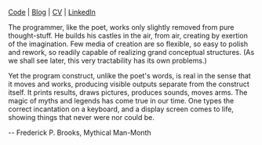 [Code](https://github.com/jreisinger) | [Blog](https://jreisinger.blogspot.com) | [CV](https://docs.google.com/document/d/1lfF-61ocfg8GP1BD7QY_LyOgiYpQrvQhSMTzmzbdSdg/edit?usp=sharing) | [LinkedIn](https://www.linkedin.com/in/jozefreisinger)

The programmer, like the poet, works only slightly removed from pure thought-stuff. He builds his castles in the air, from air, creating by exertion of the imagination. Few media of creation are so flexible, so easy to polish and rework, so readily capable of realizing grand conceptual structures. (As we shall see later, this very tractability has its own problems.)

Yet the program construct, unlike the poet's words, is real in the sense that it moves and works, producing visible outputs separate from the construct itself. It prints results, draws pictures, produces sounds, moves arms. The magic of myths and legends has come true in our time. One types the correct incantation on a keyboard, and a display screen comes to life, showing things that never were nor could be.

-- Frederick P. Brooks, Mythical Man-Month
